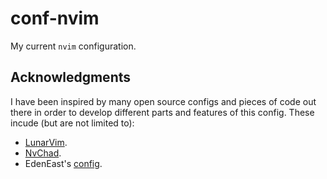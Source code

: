 # conf-nvim

My current `nvim` configuration.

## Acknowledgments

I have been inspired by many open source configs and pieces of code out there in order to develop different parts and features of this config. These incude (but are not limited to):

- [LunarVim](https://github.com/LunarVim/LunarVim).
- [NvChad](https://github.com/NvChad/NvChad).
- EdenEast's [config](https://github.com/EdenEast/nyx/tree/8a9819e4ea11193434b2366b9f1d65ed3a4661f3/config/.config/nvim).
